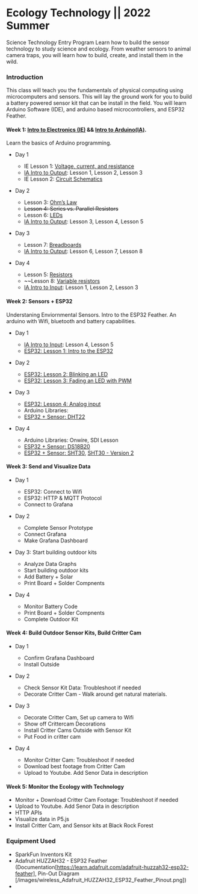 # Ecology Technology || 2022 Summer
Science Technology Entry Program 
Learn how to build the sensor technology to study science and ecology.  From weather sensors to animal camera traps, you will learn how to build, create, and install them in the wild.

### Introduction
This class will teach you the fundamentals of physical computing using microcomputers and sensors. This will lay the ground work for you to build a battery powered sensor kit that can be install in the field.  You will learn Arduino Software (IDE), and arduino based microcontrollers, and ESP32 Feather.  


#### Week 1: [Intro to Electronics (IE)](https://makeabilitylab.github.io/physcomp/electronics/) && [Intro to Arduino(IA)](https://makeabilitylab.github.io/physcomp/arduino/).   
Learn the basics of Arduino programming. 

 - Day 1 
   - IE Lesson 1: [Voltage, current, and resistance](https://makeabilitylab.github.io/physcomp/electronics/electricity-basics.html)
   - [IA Intro to Output](https://makeabilitylab.github.io/physcomp/arduino/#intro-to-output): Lesson 1, Lesson 2, Lesson 3 
   - IE Lesson 2: [Circuit Schematics](https://makeabilitylab.github.io/physcomp/electronics/schematics.html)
 
   
 - Day 2 
   - Lesson 3: [Ohm’s Law](https://makeabilitylab.github.io/physcomp/electronics/ohms-law.html)
   - ~~Lesson 4: Series vs. Parallel Resistors~~
   - Lesson 6: [LEDs](https://makeabilitylab.github.io/physcomp/electronics/leds.html)
   - [IA Intro to Output](https://makeabilitylab.github.io/physcomp/arduino/#intro-to-output): Lesson 3, Lesson 4, Lesson 5

- Day 3
  - Lesson 7: [Breadboards](https://makeabilitylab.github.io/physcomp/electronics/breadboards.html)
  - [IA Intro to Output](https://makeabilitylab.github.io/physcomp/arduino/#intro-to-output): Lesson 6, Lesson 7, Lesson 8

- Day 4
  - Lesson 5: [Resistors](https://makeabilitylab.github.io/physcomp/electronics/resistors.html)
  - ~~Lesson 8: [Variable resistors](https://makeabilitylab.github.io/physcomp/electronics/variable-resistors.html)
  - [IA Intro to Input](https://makeabilitylab.github.io/physcomp/arduino/#intro-to-input): Lesson 1, Lesson 2, Lesson 3

#### Week 2: Sensors + ESP32
Understaning Enviornmental Sensors.  Intro to the ESP32 Feather. An arduino with Wifi, bluetooth and battery capabilities.
- Day 1
  - [IA Intro to Input](https://makeabilitylab.github.io/physcomp/arduino/#intro-to-input): Lesson 4, Lesson 5
  - [ESP32: Lesson 1: Intro to the ESP32](https://makeabilitylab.github.io/physcomp/esp32/esp32.html)

- Day 2
  - [ESP32: Lesson 2: Blinking an LED](https://makeabilitylab.github.io/physcomp/esp32/led-blink.html)
  - [ESP32: Lesson 3: Fading an LED with PWM](https://makeabilitylab.github.io/physcomp/esp32/led-fade.html)

- Day 3
  - [ESP32: Lesson 4: Analog input](https://makeabilitylab.github.io/physcomp/esp32/pot-fade.html)
  - Arduino Libraries:
  - [ESP32 + Sensor: DHT22](https://randomnerdtutorials.com/esp32-dht11-dht22-temperature-humidity-sensor-arduino-ide/)

- Day 4
  - Arduino Libraries: Onwire, SDI Lesson
  - [ESP32 + Sensor: DS18B20](https://randomnerdtutorials.com/esp32-ds18b20-temperature-arduino-ide/)
  - [ESP32 + Sensor: SHT30](https://web.cecs.pdx.edu/~gerry/class/feather_sense/on-board/tempRH/), [SHT30 - Version 2](http://www.esp32learning.com/code/sht30-humidity-sensor-and-esp32-board-example.php)

#### Week 3: Send and Visualize Data
- Day 1
  - ESP32: Connect to Wifi
  - ESP32: HTTP & MQTT Protocol 
  - Connect to Grafana

- Day 2
  - Complete Sensor Prototype
  - Connect Grafana
  - Make Grafana Dashboard

- Day 3: Start building outdoor kits
  - Analyze Data Graphs
  - Start building outdoor kits
  - Add Battery + Solar
  - Print Board + Solder Compnents 

- Day 4
  - Monitor Battery Code
  - Print Board + Solder Compnents 
  - Complete Outdoor Kit 

#### Week 4: Build Outdoor Sensor Kits, Build Critter Cam

- Day 1
  - Confirm Grafana Dashboard
  - Install Outside
 
- Day 2
  - Check Sensor Kit Data: Troubleshoot if needed
  - Decorate Critter Cam - Walk around get natural materials.

- Day 3
  - Decorate Critter Cam, Set up camera to Wifi
  - Show off Crittercam Decorations
  - Install Critter Cams Outside with Sensor Kit
  - Put Food in critter cam

- Day 4
  - Monitor Critter Cam: Troubleshoot if needed
  - Download best footage from Critter Cam
  - Upload to Youtube. Add Senor Data in description 

#### Week 5: Monitor the Ecology with Technology 

  -  Monitor + Download Critter Cam Footage: Troubleshoot if needed
  -  Upload to Youtube. Add Senor Data in description
  -  HTTP APIs
  -  Visualize data in P5.js
  -  Install Critter Cam, and Sensor kits at Black Rock Forest   





### Equipment Used ###

- SparkFun Inventors Kit
- Adafruit HUZZAH32 - ESP32 Feather (Documentation[https://learn.adafruit.com/adafruit-huzzah32-esp32-feather], Pin-Out Diagram [/images/wireless_Adafruit_HUZZAH32_ESP32_Feather_Pinout.png])
-  
